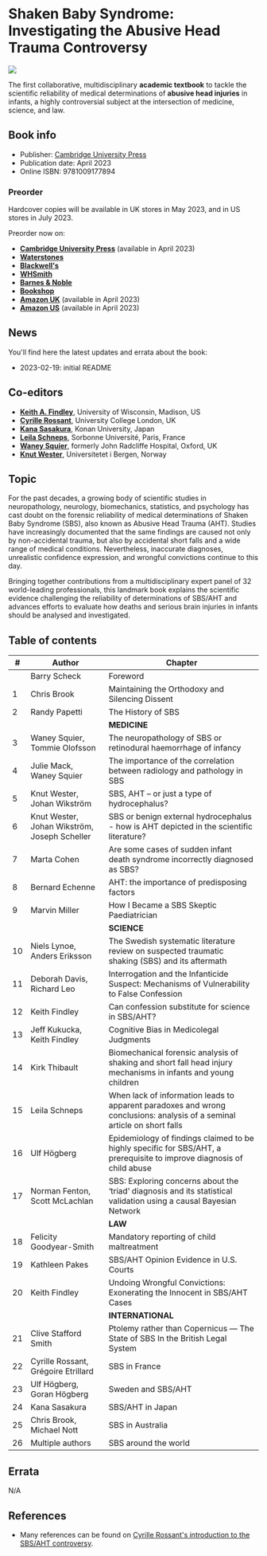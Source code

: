 # Shaken Baby Syndrome: Investigating the Abusive Head Trauma Controversy

[![](img/SBS_Book_MockUp_01.webp)](http://shakenbaby.science/)

The first collaborative, multidisciplinary **academic textbook** to tackle the scientific reliability of medical determinations of **abusive head injuries** in infants, a highly controversial subject at the intersection of medicine, science, and law.

## Book info

* Publisher: [Cambridge University Press](https://www.cambridge.org/core/books/shaken-baby-syndrome/67016F1A1F6ED92141A179E9A5D145FB)
* Publication date: April 2023
* Online ISBN: 9781009177894

### Preorder

Hardcover copies will be available in UK stores in May 2023, and in US stores in July 2023.

Preorder now on:

* [**Cambridge University Press**](https://www.cambridge.org/core/books/shaken-baby-syndrome/67016F1A1F6ED92141A179E9A5D145FB) (available in April 2023)
* [**Waterstones**](https://www.waterstones.com/book/shaken-baby-syndrome/keith-a-findley/cyrille-rossant/9781009384766)
* [**Blackwell's**](https://blackwells.co.uk/bookshop/product/Shaken-Baby-Syndrome-by-Keith-Findley-editor/9781009384766)
* [**WHSmith**](https://www.whsmith.co.uk/products/shaken-baby-syndrome-investigating-the-abusive-head-trauma-controversy/keith-a-findley/cyrille-rossant/hardback/9781009384766.html)
* [**Barnes & Noble**](https://www.barnesandnoble.com/w/shaken-baby-syndrome-keith-a-findley/1143053792)
* [**Bookshop**](https://bookshop.org/p/books/shaken-baby-syndrome-investigating-the-abusive-head-trauma-controversy-leila-schneps/19790464?ean=9781009384766)
* [**Amazon UK**](https://www.amazon.co.uk/Shaken-Baby-Syndrome-Investigating-Controversy/dp/1009177885/) (available in April 2023)
* [**Amazon US**](https://www.amazon.com/Shaken-Baby-Syndrome-Investigating-Controversy/dp/1009384767) (available in April 2023)

## News

You'll find here the latest updates and errata about the book:

- 2023-02-19: initial README

## Co-editors

* [**Keith A. Findley**](https://secure.law.wisc.edu/profiles/kafindle), University of Wisconsin, Madison, US
* [**Cyrille Rossant**](https://cyrille.rossant.net/), University College London, UK
* [**Kana Sasakura**](https://researchers.adm.konan-u.ac.jp/html/90_en.html), Konan University, Japan
* [**Leila Schneps**](https://en.wikipedia.org/wiki/Leila_Schneps), Sorbonne Université, Paris, France
* [**Waney Squier**](https://en.wikipedia.org/wiki/Waney_Squier), formerly John Radcliffe Hospital, Oxford, UK
* [**Knut Wester**](https://www.uib.no/en/persons/Knut.Wester), Universitetet i Bergen, Norway

## Topic

For the past decades, a growing body of scientific studies in neuropathology, neurology, biomechanics, statistics, and psychology has cast doubt on the forensic reliability of medical determinations of Shaken Baby Syndrome (SBS), also known as Abusive Head Trauma (AHT). Studies have increasingly documented that the same findings are caused not only by non-accidental trauma, but also by accidental short falls and a wide range of medical conditions. Nevertheless, inaccurate diagnoses, unrealistic confidence expression, and wrongful convictions continue to this day.

Bringing together contributions from a multidisciplinary expert panel of 32 world-leading professionals, this landmark book explains the scientific evidence challenging the reliability of determinations of SBS/AHT and advances efforts to evaluate how deaths and serious brain injuries in infants should be analysed and investigated.

## Table of contents

| #   | Author                                       | Chapter                                                                                                                  |
| --- | -------------------------------------------- | ------------------------------------------------------------------------------------------------------------------------ |
|     | Barry Scheck                                 | Foreword                                                                                                                 |
| 1   | Chris Brook                                  | Maintaining the Orthodoxy and Silencing Dissent                                                                          |
| 2   | Randy Papetti                                | The History of SBS                                                                                                       |
|     |                                              | **MEDICINE**                                                                                                             |
| 3   | Waney Squier, Tommie Olofsson                | The neuropathology of SBS or retinodural haemorrhage of infancy                                                          |
| 4   | Julie Mack, Waney Squier                     | The importance of the correlation between radiology and pathology in SBS                                                 |
| 5   | Knut Wester, Johan Wikström                  | SBS, AHT – or just a type of hydrocephalus?                                                                              |
| 6   | Knut Wester, Johan Wikström, Joseph Scheller | SBS or benign external hydrocephalus - how is AHT depicted in the scientific literature?                                 |
| 7   | Marta Cohen                                  | Are some cases of sudden infant death syndrome incorrectly diagnosed as SBS?                                             |
| 8   | Bernard Echenne                              | AHT: the importance of predisposing factors                                                                              |
| 9   | Marvin Miller                                | How I Became a SBS Skeptic Paediatrician                                                                                 |
|     |                                              | **SCIENCE**                                                                                                              |
| 10  | Niels Lynoe, Anders Eriksson                 | The Swedish systematic literature review on suspected traumatic shaking (SBS) and its aftermath                          |
| 11  | Deborah Davis, Richard Leo                   | Interrogation and the Infanticide Suspect: Mechanisms of Vulnerability to False Confession                               |
| 12  | Keith Findley                                | Can confession substitute for science in SBS/AHT?                                                                        |
| 13  | Jeff Kukucka, Keith Findley                  | Cognitive Bias in Medicolegal Judgments                                                                                  |
| 14  | Kirk Thibault                                | Biomechanical forensic analysis of shaking and short fall head injury mechanisms in infants and young children           |
| 15  | Leila Schneps                                | When lack of information leads to apparent paradoxes and wrong conclusions: analysis of a seminal article on short falls |
| 16  | Ulf Högberg                                  | Epidemiology of findings claimed to be highly specific for SBS/AHT, a prerequisite to improve diagnosis of child abuse   |
| 17  | Norman Fenton, Scott McLachlan               | SBS: Exploring concerns about the ‘triad’ diagnosis and its statistical validation using a causal Bayesian Network       |
|     |                                              | **LAW**                                                                                                                  |
| 18  | Felicity Goodyear-Smith                      | Mandatory reporting of child maltreatment                                                                                |
| 19  | Kathleen Pakes                               | SBS/AHT Opinion Evidence in U.S. Courts                                                                                  |
| 20  | Keith Findley                                | Undoing Wrongful Convictions: Exonerating the Innocent in SBS/AHT Cases                                                  |
|     |                                              | **INTERNATIONAL**                                                                                                        |
| 21  | Clive Stafford Smith                         | Ptolemy rather than Copernicus — The State of SBS In the British Legal System                                            |
| 22  | Cyrille Rossant, Grégoire Etrillard          | SBS in France                                                                                                            |
| 23  | Ulf Högberg, Goran Högberg                   | Sweden and SBS/AHT                                                                                                       |
| 24  | Kana Sasakura                                | SBS/AHT in Japan                                                                                                         |
| 25  | Chris Brook, Michael Nott                    | SBS in Australia                                                                                                         |
| 26  | Multiple authors                             | SBS around the world                                                                                                     |



## Errata

N/A

## References

* Many references can be found on [Cyrille Rossant's introduction to the SBS/AHT controversy](https://cyrille.rossant.net/introduction-shaken-baby-syndrome-controversy/).
